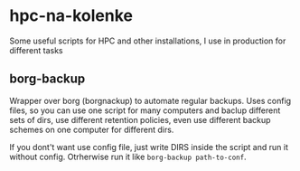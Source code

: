 # hpc-na-kolenke
Some useful scripts for HPC and other installations, I use in production for different tasks

## borg-backup

Wrapper over borg (borgnackup) to automate regular backups. Uses config
files, so you can use one script for many computers and baclup different sets
of dirs, use different retention policies, even use different backup schemes on
one computer for different dirs.

If you dont't want use config file, just write DIRS inside the script and run it
without config. Otrherwise run it like `borg-backup path-to-conf`.
